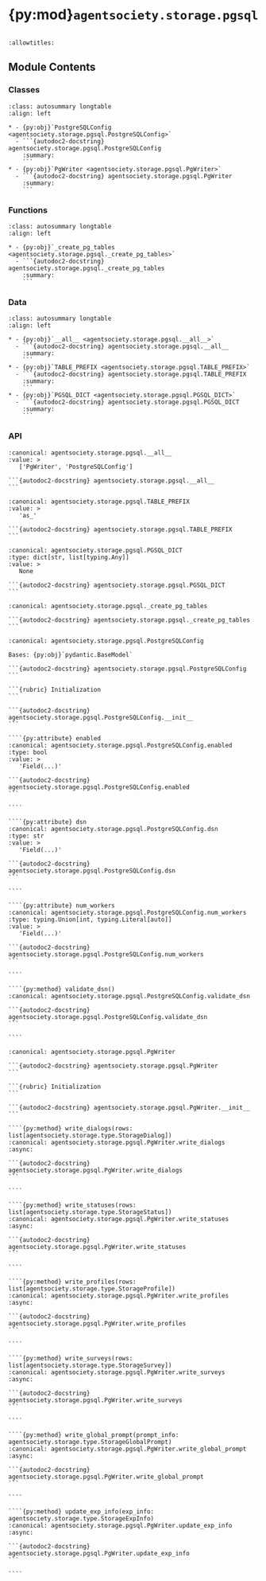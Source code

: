 # {py:mod}`agentsociety.storage.pgsql`

```{py:module} agentsociety.storage.pgsql
```

```{autodoc2-docstring} agentsociety.storage.pgsql
:allowtitles:
```

## Module Contents

### Classes

````{list-table}
:class: autosummary longtable
:align: left

* - {py:obj}`PostgreSQLConfig <agentsociety.storage.pgsql.PostgreSQLConfig>`
  - ```{autodoc2-docstring} agentsociety.storage.pgsql.PostgreSQLConfig
    :summary:
    ```
* - {py:obj}`PgWriter <agentsociety.storage.pgsql.PgWriter>`
  - ```{autodoc2-docstring} agentsociety.storage.pgsql.PgWriter
    :summary:
    ```
````

### Functions

````{list-table}
:class: autosummary longtable
:align: left

* - {py:obj}`_create_pg_tables <agentsociety.storage.pgsql._create_pg_tables>`
  - ```{autodoc2-docstring} agentsociety.storage.pgsql._create_pg_tables
    :summary:
    ```
````

### Data

````{list-table}
:class: autosummary longtable
:align: left

* - {py:obj}`__all__ <agentsociety.storage.pgsql.__all__>`
  - ```{autodoc2-docstring} agentsociety.storage.pgsql.__all__
    :summary:
    ```
* - {py:obj}`TABLE_PREFIX <agentsociety.storage.pgsql.TABLE_PREFIX>`
  - ```{autodoc2-docstring} agentsociety.storage.pgsql.TABLE_PREFIX
    :summary:
    ```
* - {py:obj}`PGSQL_DICT <agentsociety.storage.pgsql.PGSQL_DICT>`
  - ```{autodoc2-docstring} agentsociety.storage.pgsql.PGSQL_DICT
    :summary:
    ```
````

### API

````{py:data} __all__
:canonical: agentsociety.storage.pgsql.__all__
:value: >
   ['PgWriter', 'PostgreSQLConfig']

```{autodoc2-docstring} agentsociety.storage.pgsql.__all__
```

````

````{py:data} TABLE_PREFIX
:canonical: agentsociety.storage.pgsql.TABLE_PREFIX
:value: >
   'as_'

```{autodoc2-docstring} agentsociety.storage.pgsql.TABLE_PREFIX
```

````

````{py:data} PGSQL_DICT
:canonical: agentsociety.storage.pgsql.PGSQL_DICT
:type: dict[str, list[typing.Any]]
:value: >
   None

```{autodoc2-docstring} agentsociety.storage.pgsql.PGSQL_DICT
```

````

````{py:function} _create_pg_tables(exp_id: str, dsn: str)
:canonical: agentsociety.storage.pgsql._create_pg_tables

```{autodoc2-docstring} agentsociety.storage.pgsql._create_pg_tables
```
````

`````{py:class} PostgreSQLConfig(/, **data: typing.Any)
:canonical: agentsociety.storage.pgsql.PostgreSQLConfig

Bases: {py:obj}`pydantic.BaseModel`

```{autodoc2-docstring} agentsociety.storage.pgsql.PostgreSQLConfig
```

```{rubric} Initialization
```

```{autodoc2-docstring} agentsociety.storage.pgsql.PostgreSQLConfig.__init__
```

````{py:attribute} enabled
:canonical: agentsociety.storage.pgsql.PostgreSQLConfig.enabled
:type: bool
:value: >
   'Field(...)'

```{autodoc2-docstring} agentsociety.storage.pgsql.PostgreSQLConfig.enabled
```

````

````{py:attribute} dsn
:canonical: agentsociety.storage.pgsql.PostgreSQLConfig.dsn
:type: str
:value: >
   'Field(...)'

```{autodoc2-docstring} agentsociety.storage.pgsql.PostgreSQLConfig.dsn
```

````

````{py:attribute} num_workers
:canonical: agentsociety.storage.pgsql.PostgreSQLConfig.num_workers
:type: typing.Union[int, typing.Literal[auto]]
:value: >
   'Field(...)'

```{autodoc2-docstring} agentsociety.storage.pgsql.PostgreSQLConfig.num_workers
```

````

````{py:method} validate_dsn()
:canonical: agentsociety.storage.pgsql.PostgreSQLConfig.validate_dsn

```{autodoc2-docstring} agentsociety.storage.pgsql.PostgreSQLConfig.validate_dsn
```

````

`````

`````{py:class} PgWriter(tenant_id: str, exp_id: str, dsn: str, init: bool)
:canonical: agentsociety.storage.pgsql.PgWriter

```{autodoc2-docstring} agentsociety.storage.pgsql.PgWriter
```

```{rubric} Initialization
```

```{autodoc2-docstring} agentsociety.storage.pgsql.PgWriter.__init__
```

````{py:method} write_dialogs(rows: list[agentsociety.storage.type.StorageDialog])
:canonical: agentsociety.storage.pgsql.PgWriter.write_dialogs
:async:

```{autodoc2-docstring} agentsociety.storage.pgsql.PgWriter.write_dialogs
```

````

````{py:method} write_statuses(rows: list[agentsociety.storage.type.StorageStatus])
:canonical: agentsociety.storage.pgsql.PgWriter.write_statuses
:async:

```{autodoc2-docstring} agentsociety.storage.pgsql.PgWriter.write_statuses
```

````

````{py:method} write_profiles(rows: list[agentsociety.storage.type.StorageProfile])
:canonical: agentsociety.storage.pgsql.PgWriter.write_profiles
:async:

```{autodoc2-docstring} agentsociety.storage.pgsql.PgWriter.write_profiles
```

````

````{py:method} write_surveys(rows: list[agentsociety.storage.type.StorageSurvey])
:canonical: agentsociety.storage.pgsql.PgWriter.write_surveys
:async:

```{autodoc2-docstring} agentsociety.storage.pgsql.PgWriter.write_surveys
```

````

````{py:method} write_global_prompt(prompt_info: agentsociety.storage.type.StorageGlobalPrompt)
:canonical: agentsociety.storage.pgsql.PgWriter.write_global_prompt
:async:

```{autodoc2-docstring} agentsociety.storage.pgsql.PgWriter.write_global_prompt
```

````

````{py:method} update_exp_info(exp_info: agentsociety.storage.type.StorageExpInfo)
:canonical: agentsociety.storage.pgsql.PgWriter.update_exp_info
:async:

```{autodoc2-docstring} agentsociety.storage.pgsql.PgWriter.update_exp_info
```

````

`````

